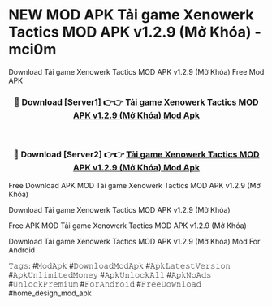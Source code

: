 # NEW MOD APK Tải game Xenowerk Tactics MOD APK v1.2.9 (Mở Khóa) - mci0m
Download Tải game Xenowerk Tactics MOD APK v1.2.9 (Mở Khóa) Free Mod APK

<div align="center">
<h3>🔴 Download [Server1] 👉👉 <a href="https://apk-comot.site?title=Tải_game_Xenowerk_Tactics_MOD_APK_v1.2.9_(Mở_Khóa)">Tải game Xenowerk Tactics MOD APK v1.2.9 (Mở Khóa) Mod Apk</a></h3><br>

<h3>🔴 Download [Server2] 👉👉 <a href="https://apk-comot.site?title=Tải_game_Xenowerk_Tactics_MOD_APK_v1.2.9_(Mở_Khóa)">Tải game Xenowerk Tactics MOD APK v1.2.9 (Mở Khóa) Mod Apk</a></h3>
</div>


Free Download APK MOD Tải game Xenowerk Tactics MOD APK v1.2.9 (Mở Khóa)

Download Tải game Xenowerk Tactics MOD APK v1.2.9 (Mở Khóa) 

Free APK MOD Tải game Xenowerk Tactics MOD APK v1.2.9 (Mở Khóa) 

Download Tải game Xenowerk Tactics MOD APK v1.2.9 (Mở Khóa) Mod For Android

𝚃𝚊𝚐𝚜: #𝙼𝚘𝚍𝙰𝚙𝚔 #𝙳𝚘𝚠𝚗𝚕𝚘𝚊𝚍𝙼𝚘𝚍𝙰𝚙𝚔 #𝙰𝚙𝚔𝙻𝚊𝚝𝚎𝚜𝚝𝚅𝚎𝚛𝚜𝚒𝚘𝚗 #𝙰𝚙𝚔𝚄𝚗𝚕𝚒𝚖𝚒𝚝𝚎𝚍𝙼𝚘𝚗𝚎𝚢 #𝙰𝚙𝚔𝚄𝚗𝚕𝚘𝚌𝚔𝙰𝚕𝚕 #𝙰𝚙𝚔𝙽𝚘𝙰𝚍𝚜 #𝚄𝚗𝚕𝚘𝚌𝚔𝙿𝚛𝚎𝚖𝚒𝚞𝚖 #𝙵𝚘𝚛𝙰𝚗𝚍𝚛𝚘𝚒𝚍 #𝙵𝚛𝚎𝚎𝙳𝚘𝚠𝚗𝚕𝚘𝚊𝚍 #home_design_mod_apk